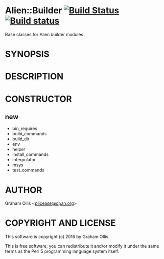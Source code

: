 # Alien::Builder [![Build Status](https://secure.travis-ci.org/plicease/Alien-Builder.png)](http://travis-ci.org/plicease/Alien-Builder) [![Build status](https://ci.appveyor.com/api/projects/status/1gxa3q2y8q5ts6p6/branch/master?svg=true)](https://ci.appveyor.com/project/plicease/Alien-Builder/branch/master)

Base classes for Alien builder modules

# SYNOPSIS

# DESCRIPTION

# CONSTRUCTOR

## new

- bin\_requires
- build\_commands
- build\_dir
- env
- helper
- install\_commands
- interpolator
- msys
- test\_commands

# AUTHOR

Graham Ollis &lt;plicease@cpan.org>

# COPYRIGHT AND LICENSE

This software is copyright (c) 2016 by Graham Ollis.

This is free software; you can redistribute it and/or modify it under
the same terms as the Perl 5 programming language system itself.

